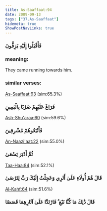 ```yaml
---
title: As-Saaffaat:94
date: 2009-09-13
tags: ["37.As-Saaffaat"]
hidemeta: true 
ShowPostNavLinks: true 
---
```

### فَأَقْبَلُوا إِلَيْهِ يَزِفُّونَ
### meaning: 
They came running towards him.
### similar verses: 

[As-Saaffaat:93](/37/93) (sim:65.3%)

### فَرَاغَ عَلَيْهِمْ ضَرْبًا بِالْيَمِينِ

[Ash-Shu'araa:60](/26/60) (sim:59.6%)

### فَأَتْبَعُوهُمْ مُشْرِقِينَ

[An-Naazi'aat:22](/79/22) (sim:55.0%)

### ثُمَّ أَدْبَرَ يَسْعَىٰ

[Taa-Haa:84](/20/84) (sim:52.1%)

### قَالَ هُمْ أُولَاءِ عَلَىٰ أَثَرِي وَعَجِلْتُ إِلَيْكَ رَبِّ لِتَرْضَىٰ

[Al-Kahf:64](/18/64) (sim:51.6%)

### قَالَ ذَٰلِكَ مَا كُنَّا نَبْغِ ۚ فَارْتَدَّا عَلَىٰ آثَارِهِمَا قَصَصًا
